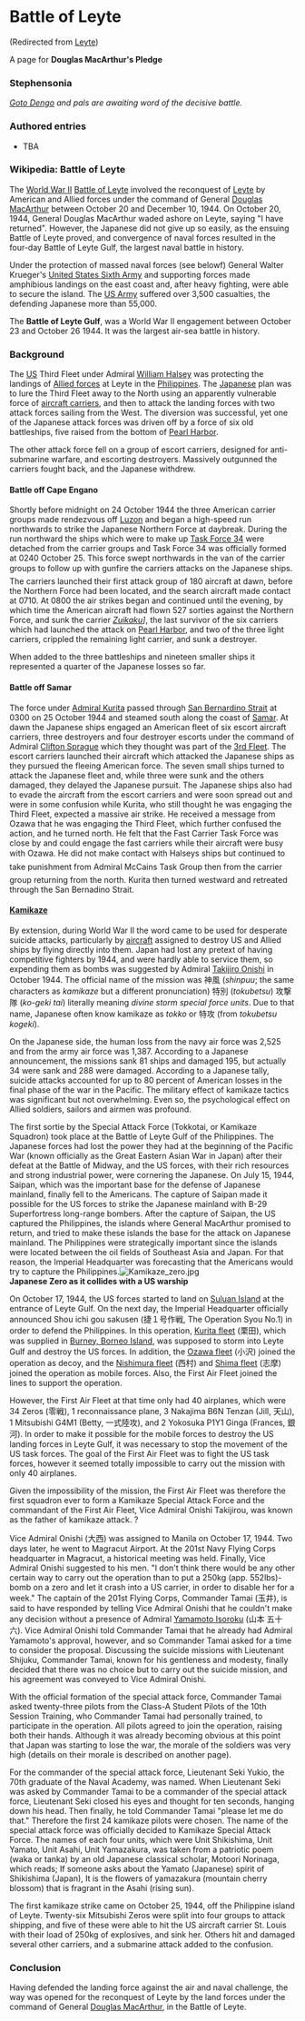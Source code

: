 
# Battle of Leyte

(Redirected from [Leyte](/leyte))

A page for **Douglas MacArthur's Pledge**
### Stephensonia


*[Goto Dengo](/goto-dengo) and pals are awaiting word of the decisive battle.*

### Authored entries


* TBA


### Wikipedia: Battle of Leyte


The [World War II](/http-en-wikipedia-org-wiki-world-war-ii) [Battle of Leyte](/http-en-wikipedia-org-wiki-battle-of-leyte) involved the reconquest of [Leyte](/http-en-wikipedia-org-wiki-leyte-island) by American and Allied forces under the command of General [Douglas MacArthur](/douglas-macarthur) between October 20 and December 10, 1944. On October 20, 1944, General Douglas MacArthur waded ashore on Leyte, saying "I have returned". However, the Japanese did not give up so easily, as the ensuing Battle of Leyte proved, and convergence of naval forces resulted in the four-day Battle of Leyte Gulf, the largest naval battle in history. 

Under the protection of massed naval forces (see belowf) General Walter Krueger's [United States Sixth Army](/http-en-wikipedia-org-wiki-us-sixth-army) and supporting forces made amphibious landings on the east coast and, after heavy fighting, were able to secure the island. The [US Army](/http-en-wikipedia-org-wiki-us-army) suffered over 3,500 casualties, the defending Japanese more than 55,000. 

The **Battle of Leyte Gulf**, was a World War II engagement between October 23 and October 26 1944. It was the largest air-sea battle in history. 

### Background


The [US](/http-en-wikipedia-org-wiki-united-states-of-america) Third Fleet under Admiral [William Halsey](/http-en-wikipedia-org-wiki-william-halsey) was protecting the landings of [Allied forces](/http-en-wikipedia-org-wiki-allied-forces) at Leyte in the [Philippines](/philippines). The [Japanese](/http-en-wikipedia-org-wiki-japan) plan was to lure the Third Fleet away to the North using an apparently vulnerable force of [aircraft carriers](/http-en-wikipedia-org-wiki-aircraft-carrier), and then to attack the landing forces with two attack forces sailing from the West. The diversion was successful, yet one of the Japanese attack forces was driven off by a force of six old battleships, five raised from the bottom of [Pearl Harbor](/pearl-harbor).

The other attack force fell on a group of escort carriers, designed for anti-submarine warfare, and escorting destroyers. Massively outgunned the carriers fought back, and the Japanese withdrew.

#### Battle off Cape Engano


Shortly before midnight on 24 October 1944 the three American carrier groups made rendezvous off [Luzon](/http-en-wikipedia-org-wiki-luzon) and began a high-speed run northwards to strike the Japanese Northern Force at daybreak. During the run northward the ships which were to make up [Task Force 34](/http-en-wikipedia-org-wiki-task-force-34) were detached from the carrier groups and Task Force 34 was officially formed at 0240 October 25. This force swept northwards in the van of the carrier groups to follow up with gunfire the carriers attacks on the Japanese ships. The carriers launched their first attack group of 180 aircraft at dawn, before the Northern Force had been located, and the search aircraft made contact at 0710. At 0800 the air strikes began and continued until the evening, by which time the American aircraft had flown 527 sorties against the Northern Force, and sunk the carrier *[Zuikaku](/http-en-wikipedia-org-wiki-zuikaku)]*, the last survivor of the six carriers which had launched the attack on [Pearl Harbor](/pearl-harbor), and two of the three light carriers, crippled the remaining light carrier, and sunk a destroyer.

When added to the three battleships and nineteen smaller ships it represented a quarter of the Japanese losses so far.

#### Battle off Samar


The force under [Admiral Kurita](/http-en-wikipedia-org-wiki-takeo-kurita) passed through [San Bernardino Strait](/http-en-wikipedia-org-wiki-san-bernardino-strait) at 0300 on 25 October 1944 and steamed south along the coast of [Samar](/http-en-wikipedia-org-wiki-samar-island). At dawn the Japanese ships engaged an American fleet of six escort aircraft carriers, three destroyers and four destroyer escorts under the command of Admiral [Clifton Sprague](/http-en-wikipedia-org-wiki-clifton-sprague) which they thought was part of the [3rd Fleet](/http-en-wikipedia-org-wiki-3rd-fleet). The escort carriers launched their aircraft which attacked the Japanese ships as they pursued the fleeing American force. The seven small ships turned to attack the Japanese fleet and, while three were sunk and the others damaged, they delayed the Japanese pursuit. The Japanese ships also had to evade the aircraft from the escort carriers and were soon spread out and were in some confusion while Kurita, who still thought he was engaging the Third Fleet, expected a massive air strike. He received a message from Ozawa that he was engaging the Third Fleet, which further confused the action, and he turned north. He felt that the Fast Carrier Task Force was close by and could engage the fast carriers while their aircraft were busy with Ozawa. He did not make contact with Halseys ships but continued to take punishment from Admiral McCains Task Group then from the carrier group returning from the north. Kurita then turned westward and retreated through the San Bernadino Strait.

#### [Kamikaze](/http-en-wikipedia-org-wiki-kamikaze)


By extension, during World War II the word came to be used for desperate suicide attacks, particularly by [aircraft](/http-en-wikipedia-org-wiki-aircraft) assigned to destroy US and Allied ships by flying directly into them. Japan had lost any pretext of having competitive fighters by 1944, and were hardly able to service them, so expending them as bombs was suggested by Admiral [Takijiro Onishi](/http-en-wikipedia-org-wiki-takijiro-onishi) in October 1944. The official name of the mission was 神風 (*shinpuu*; the same characters as *kamikaze* but a different pronunciation) 特別 (*tokubetsu*) 攻撃隊 (*ko-geki tai*) literally meaning *divine storm special force units*. Due to that name, Japanese often know kamikaze as *tokko* or 特攻 (from *tokubetsu kogeki*).

On the Japanese side, the human loss from the navy air force was 2,525 and from the army air force was 1,387. According to a Japanese announcement, the missions sank 81 ships and damaged 195, but actually 34 were sank and 288 were damaged. According to a Japanese tally, suicide attacks accounted for up to 80 percent of American losses in the final phase of the war in the Pacific. The military effect of kamikaze tactics was significant but not overwhelming. Even so, the psychological effect on Allied soldiers, sailors and airmen was profound.

The first sortie by the Special Attack Force (Tokkotai, or Kamikaze Squadron) took place at the Battle of Leyte Gulf of the Philippines. The Japanese forces had lost the power they had at the beginning of the Pacific War (known officially as the Great Eastern Asian War in Japan) after their defeat at the Battle of Midway, and the US forces, with their rich resources and strong industrial power, were cornering the Japanese. On July 15, 1944, Saipan, which was the important base for the defense of Japanese mainland, finally fell to the Americans. The capture of Saipan made it possible for the US forces to strike the Japanese mainland with B-29 Superfortress long-range bombers. After the capture of Saipan, the US captured the Philippines, the islands where General MacArthur promised to return, and tried to make these islands the base for the attack on Japanese mainland. The Philippines were strategically important since the islands were located between the oil fields of Southeast Asia and Japan. For that reason, the Imperial Headquarter was forecasting that the Americans would try to capture the Philippines.![Kamikaze_zero.jpg](/images/Kamikaze_zero.jpg)  
**Japanese Zero as it collides with a US warship**

On October 17, 1944, the US forces started to land on [Suluan Island](/http-en-wikipedia-org-wiki-suluan-island) at the entrance of Leyte Gulf. On the next day, the Imperial Headquarter officially announced Shou ichi gou sakusen (捷１号作戦, The Operation Syou No.1) in order to defend the Philippines. In this operation, [Kurita fleet](/http-en-wikipedia-org-wiki-kurita-fleet) (栗田), which was supplied in [Burney, Borneo Island](/http-en-wikipedia-org-wiki-burney-borneo-island), was supposed to storm into Leyte Gulf and destroy the US forces. In addition, the [Ozawa fleet](/http-en-wikipedia-org-wiki-ozawa-fleet) (小沢) joined the operation as decoy, and the [Nishimura fleet](/http-en-wikipedia-org-wiki-nishimura-fleet) (西村) and [Shima fleet](/http-en-wikipedia-org-wiki-shima-fleet) (志摩) joined the operation as mobile forces. Also, the First Air Fleet joined the lines to support the operation.

However, the First Air Fleet at that time only had 40 airplanes, which were 34 Zeros (零戦), 1 reconnaissance plane, 3 Nakajima B6N Tenzan (Jill, 天山), 1 Mitsubishi G4M1 (Betty, 一式陸攻), and 2 Yokosuka P1Y1 Ginga (Frances, 銀河). In order to make it possible for the mobile forces to destroy the US landing forces in Leyte Gulf, it was necessary to stop the movement of the US task forces. The goal of the First Air Fleet was to fight the US task forces, however it seemed totally impossible to carry out the mission with only 40 airplanes. 

Given the impossibility of the mission, the First Air Fleet was therefore the first squadron ever to form a Kamikaze Special Attack Force and the commandant of the First Air Fleet, Vice Admiral Onishi Takijirou, was known as the father of kamikaze attack. ? 

Vice Admiral Onishi (大西) was assigned to Manila on October 17, 1944. Two days later, he went to Magracut Airport. At the 201st Navy Flying Corps headquarter in Magracut, a historical meeting was held. Finally, Vice Admiral Onishi suggested to his men. "I don't think there would be any other certain way to carry out the operation than to put a 250kg (app. 552lbs)-bomb on a zero and let it crash into a US carrier, in order to disable her for a week." The captain of the 201st Flying Corps, Commander Tamai (玉井), is said to have responded by telling Vice Admiral Onishi that he couldn't make any decision without a presence of Admiral [Yamamoto Isoroku](/yamamoto-isoroku) (山本 五十六). Vice Admiral Onishi told Commander Tamai that he already had Admiral Yamamoto's approval, however, and so Commander Tamai asked for a time to consider the proposal. Discussing the suicide missions with Lieutenant Shijuku, Commander Tamai, known for his gentleness and modesty, finally decided that there was no choice but to carry out the suicide mission, and his agreement was conveyed to Vice Admiral Onishi. 

With the official formation of the special attack force, Commander Tamai asked twenty-three pilots from the Class-A Student Pilots of the 10th Session Training, who Commander Tamai had personally trained, to participate in the operation. All pilots agreed to join the operation, raising both their hands. Although it was already becoming obvious at this point that Japan was starting to lose the war, the morale of the soldiers was very high (details on their morale is described on another page). 

For the commander of the special attack force, Lieutenant Seki Yukio, the 70th graduate of the Naval Academy, was named. When Lieutenant Seki was asked by Commander Tamai to be a commander of the special attack force, Lieutenant Seki closed his eyes and thought for ten seconds, hanging down his head. Then finally, he told Commander Tamai "please let me do that." Therefore the first 24 kamikaze pilots were chosen. The name of the special attack force was officially decided to Kamikaze Special Attack Force. The names of each four units, which were Unit Shikishima, Unit Yamato, Unit Asahi, Unit Yamazakura, was taken from a patriotic poem (waka or tanka) by an old Japanese classical scholar, Motoori Norinaga, which reads; 
If someone asks about the Yamato (Japanese) spirit of Shikishima (Japan), 
It is the flowers of yamazakura (mountain cherry blossom) that is fragrant 
in the Asahi (rising sun). 

The first kamikaze strike came on October 25, 1944, off the Philippine island of Leyte. Twenty-six Mitsubishi Zeros were split into four groups to attack shipping, and five of these were able to hit the US aircraft carrier St. Louis with their load of 250kg of explosives, and sink her. Others hit and damaged several other carriers, and a submarine attack added to the confusion. 

### Conclusion


Having defended the landing force against the air and naval challenge, the way was opened for the reconquest of Leyte by the land forces under the command of General [Douglas MacArthur](/douglas-macarthur), in the Battle of Leyte.
